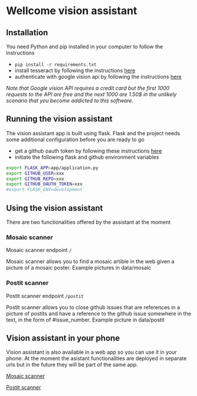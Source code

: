 # Wellcome vision assistant

## Installation

You need Python and pip installed in your computer to follow the instructions

- `pip install -r requirements.txt`
- install tesseract by following the instructions [here](https://github.com/tesseract-ocr/tesseract)
- authenticate with google vision api by following the instructions [here](https://cloud.google.com/vision/docs/quickstart-client-libraries)

*Note that Google vision API requires a credit card but the first 1000 requests to the API are free and the next 1000 are 1.50$ in the unlikely scenario that you become addicted to this software.*

## Running the vision assistant

The vision assistant app is built using flask. Flask and the project needs some additional configuration before you are ready to go

- get a github oauth token by following these instructions [here](https://help.github.com/articles/creating-a-personal-access-token-for-the-command-line/)
- initiate the following flask and github environment variables
```bash
export FLASK_APP=app/application.py
export GITHUB_USER=xxx
export GITHUB_REPO=xxx
export GITHUB_OAUTH_TOKEN=xxx
#export FLASK_ENV=development`
```
## Using the vision assistant

There are two functionalities offered by the assistant at the moment

### Mosaic scanner
Mosaic scanner endpoint `/`

Mosaic scanner allows you to find a mosaic artible in the web given a picture of a mosaic poster. Example pictures in data/mosaic

### Postit scanner
Postit scanner endpoint `/postit`

Postit scanner allows you to close github issues that are references in a picture of postits and have a reference to the github issue somewhere in the text, in the form of #issue_number. Example picture in data/postit

## Vision assistant in your phone
Vision assistant is also available in a web app so you can use it in your phone. At the moment the asistant functionalities are deployed in separate urls but in the future they will be part of the same app.

[Mosaic scanner](http://mosaic-env.ukymj23amx.us-east-2.elasticbeanstalk.com/)

[Postit scanner](http://postit-env.vrmmcmjm5h.us-east-2.elasticbeanstalk.com/)
